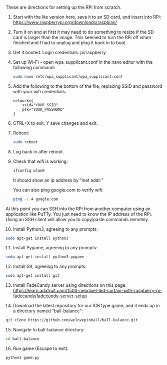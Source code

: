 These are directions for setting up the RPi from scratch.

1. Start with the lite version here, save it to an SD card, and insert into RPi:
https://www.raspberrypi.org/downloads/raspbian/

2. Turn it on and at first it may need to do something to resize if the SD card is larger than the image. This seemed to turn the RPi off when finished and I had to unplug and plug it back in to boot.

3. Get it booted.
   Login credentials: pi/raspberry

4. Set up Wi-Fi - open wpa_supplicant.conf in the nano editor with the following command:
   ```sh
   sudo nano /etc/wpa_supplicant/wpa_supplicant.conf
   ```

5. Add the following to the bottom of the file, replacing SSID and password with your wifi credentials:
   ```
   network={
       ssid="YOUR_SSID"
       psk="YOUR_PASSWORD"
   }
   ```
6. CTRL+X to exit. Y save changes and exit.

7. Reboot:
   ```sh
   sudo reboot
   ```
8. Log back in after reboot.

9. Check that wifi is working:
   ```sh
   ifconfig wlan0
   ```
   It should show an ip address by "inet addr:"

   You can also ping google.com to verify wifi:
   ```sh
   ping -c 4 google.com
   ```

At this point you can SSH into the RPi from another computer using an application like PuTTy.  You just need to know the IP address of the RPi.  Using an SSH client will allow you to copy/paste commands remotely.

10. Install Python3, agreeing to any prompts:
   ```sh
   sudo apt-get install python3
   ```

11. Install Pygame, agreeing to any prompts:
   ```sh
   sudo apt-get install python3-pygame
   ```

12. Install Git, agreeing to any prompts:
   ```sh
   sudo apt-get install git
   ```

13. Install FadeCandy server using directions on this page:
https://learn.adafruit.com/1500-neopixel-led-curtain-with-raspberry-pi-fadecandy/fadecandy-server-setup

14. Download the latest repository for our ICB type game, and it ends up in a directory named "ball-balance":
   ```sh
   git clone https://github.com/welovepinball/ball-balance.git
   ```

15. Navigate to ball-balance directory:
   ```sh
   cd ball-balance
   ```

16. Run game (Escape to exit):
   ```sh
   python3 game.py 
   ```
